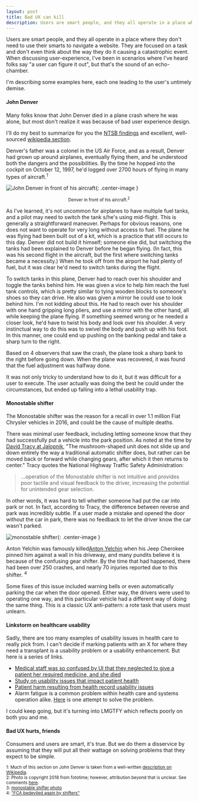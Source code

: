```yaml
---
layout: post
title: Bad UX can kill
description: Users are smart people, and they all operate in a place where they don't need to use their smarts to navigate a website.
---
```

Users are smart people, and they all operate in a place where they don't need to use their smarts to navigate a website. They are focused on a task and don't even think about the way they do it causing a catastrophic event. When discussing user-experience, I've been in scenarios where I've heard folks say "a user can figure it out", but that's the sound of an echo-chamber. 

I'm describing some examples here, each one leading to the user's untimely demise.


#### John Denver

Many folks know that John Denver died in a plane crash where he was alone, but most don't realize it was because of bad user experience design.

I'll do my best to summarize for you the [NTSB findings](https://www.ntsb.gov/news/press-releases/Pages/NTSB_Determines_John_Denvers_Crash_Caused_by_Poor_Placement_of_Fuel_Selector_Handle_Diverting_His_Attention_During_Flight.aspx) and excellent, well-sourced [wikipedia section](https://en.wikipedia.org/wiki/John_Denver#Death).

Denver's father was a colonel in the US Air Force, and as a result, Denver had grown up around airplanes, eventually flying them, and he understood both the dangers and the possibilities. By the time he hopped into the cockpit on October 12, 1997, he'd logged over 2700 hours of flying in many types of aircraft.<sup>1</sup>


![John Denver in front of his aircraft]({{site.github.url}}/assets/images/JohnDenverLongEZ.jpg){: .center-image }

<small><center>Denver in front of his aircraft.<sup>2</sup></center></small>

As I've learned, it's not uncommon for airplanes to have multiple fuel tanks, and a pilot may need to switch the tank s/he's using mid-flight. This is generally a straightforward maneuver. Perhaps for obvious reasons, one does not want to operate for very long without access to fuel. The plane he was flying had been built out of a kit, which is a practice that still occurs to this day. Denver did not build it himself; someone else did, but switching the tanks had been explained to Denver before he began flying. (In fact, this was his second flight in the aircraft, but the first where switching tanks became a necessity.) When he took off from the airport he had plenty of fuel, but it was clear he'd need to switch tanks during the flight.

To switch tanks in this plane, Denver had to reach over his shoulder and toggle the tanks behind him. He was given a vice to help him reach the fuel tank controls, which is pretty similar to tying wooden blocks to someone's shoes so they can drive. He also was given a mirror he could use to look behind him. I'm not kidding about this. He had to reach over his shoulder with one hand gripping long pliers, and use a mirror with the other hand, all while keeping the plane flying. If something seemed wrong or he needed a closer look, he'd have to twist his body and look over his shoulder. A very instinctual way to do this was to swivel the body and push up with his foot. In this manner, one could end up pushing on the banking pedal and take a sharp turn to the right. 

Based on 4 observers that saw the crash, the plane took a sharp bank to the right before going down. When the plane was recovered, it was found that the fuel adjustment was halfway done.

It was not only tricky to understand how to do it, but it was difficult for a user to execute. The user actually was doing the best he could under the circumstances, but ended up falling into a lethal usability trap.

#### Monostable shifter

The Monostable shifter was the reason for a recall in over 1.1 million Fiat Chrysler vehicles in 2016, and could be the cause of multiple deaths.

 There was minimal user feedback, including letting someone know that they had successfully put a vehicle into the park position. As noted at the time by [David Tracy at Jalopnik](https://jalopnik.com/heres-the-problem-with-jeeps-recalled-gear-shifter-1782364420), "The mushroom-shaped unit does not slide up and down entirely the way a traditional automatic shifter does, but rather can be moved back or forward while changing gears, after which it then returns to center." Tracy quotes the National Highway Traffic Safety Administration:

>...operation of the Monostable shifter is not intuitive and provides poor tactile and visual feedback to the driver, increasing the potential for unintended gear selection.

In other words, it was hard to tell whether someone had put the car into park or not. In fact, according to Tracy, the difference between reverse and park was incredibly subtle. If a user made a mistake and opened the door without the car in park, there was no feedback to let the driver know the car wasn't parked. 

![monostable shifter]({{site.github.url}}/assets/images/monostable-shifter-autotrader.ca.jpg){: .center-image }

Anton Yelchin was famously killed[Anton Yelchin](https://www.consumerreports.org/grand-cherokee/recalled-shifter-may-have-played-part-in-anton-yelchin-death/) when his Jeep Cherokee pinned him against a wall in his driveway, and many pundits believe it is because of the confusing gear shifter. By the time that had happened, there had been over 250 crashes, and nearly 70 injuries reported due to this shifter. <sup>4</sup>

Some fixes of this issue included warning bells or even automatically parking the car when the door opened. Either way, the drivers were used to operating one way, and this particular vehicle had a different way of doing the same thing. This is a classic UX anti-pattern: a rote task that users must unlearn.

#### Linkstorm on healthcare usability

Sadly, there are too many examples of usability issues in health care to really pick from. I can't decide if marking patients with an X for where they need a transplant is a usability problem or a usability enhancement. But here is a series of links.

* [Medical staff was so confused by UI that they neglected to give a patient her required medicine, and she died](https://medium.com/tragic-design/how-bad-ux-killed-jenny-ef915419879e)
* [Study on usability issues that impact patient health](https://www.nngroup.com/articles/medical-usability/)
* [Patient harm resulting from health record usability issues](https://ehrintelligence.com/news/ehr-usability-problems-likely-contribute-to-patient-harm)
* Alarm fatigue is a common problem within health care and systems operation alike. [Here](https://dl.acm.org/citation.cfm?id=2851581.2851604) is one attempt to solve the problem.

I could keep going, but it's turning into LMGTFY which reflects poorly on both you and me. 

#### Bad UX hurts, friends

Consumers and users are smart, it's true. But we do them a disservice by assuming that they will put all their wattage on solving problems that they expect to be simple.




<sub>1: Much of this section on John Denver is taken from a well-written [description on Wikipedia]().<br>
2: Photo is copyright 2018 from fototime; however, attribution beyond that is unclear. See comments [here](http://www.fototime.com/ftweb/bin/ft.dll/detailfs?userid=6F024704B6CF4CA98F47E86835AD7208&ndx=21&albumid=75B736B1CBC74D02B50A64B948E15E59&pictureid=DF28946F725940BFABD6691D910774A8).<br>
3: [monostable shifter photo](https://www.autotrader.ca/newsfeatures/20160423/chrysler-recalls-1-1-million-cars-in-u-s-over-rollaway-fears/)<br>
4: ["FCA bedeviled again by shifters"](http://www.autonews.com/article/20161226/OEM11/312269968/fca-bedeviled-again-by-shifters)</sub>